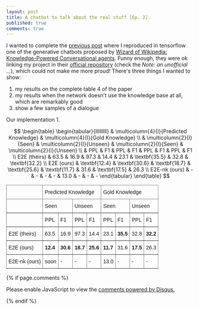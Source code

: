 ```yaml
---
layout: post
title: A chatbot to talk about the real stuff [Ep. 2].
published: true
comments: true
---
```


I wanted to complete the [previous post](https://lucehe.github.io/wow/) where I reproduced in tensorflow one of the generative chatbots
 proposed by 
[Wizard of Wikipedia: Knowledge-Powered Conversational agents](https://arxiv.org/pdf/1811.01241.pdf). Funny enough, they
were ok linking my project in their [official repository](https://parl.ai/projects/wizard_of_wikipedia/) 
(check the *Note: an unofficial ...*), which could not make me more proud! There's three things I wanted to show:

1. my results on the complete table 4 of the paper
2. my results when the network doesn't use the knowledge base at all, which are remarkably good
3. show a few samples of a dialogue


Our implementation
1. 



$$
\begin{table}
\begin{tabular}{lllllllll}
              & \multicolumn{4}{l}{Predicted Knowledge}                       & \multicolumn{4}{l}{Gold Knowledge}                            \\
              & \multicolumn{2}{l}{Seen}      & \multicolumn{2}{l}{Unseen}    & \multicolumn{2}{l}{Seen}      & \multicolumn{2}{l}{Unseen}    \\
              & PPL           & F1            & PPL           & F1            & PPL           & F1            & PPL           & F1            \\
E2E (theirs)  & 63.5          & 16.9          & 97.3          & 14.4          & 23.1          & \textbf{35.5} & 32.8          & \textbf{32.2} \\
E2E (ours)    & \textbf{12.4} & \textbf{30.6} & \textbf{18.7} & \textbf{25.6} & \textbf{11.7} & 31.6          & \textbf{17.5} & 26.3          \\
E2E-nk (ours) & -          & -             & -             & -             & 13.0          & -             & -             & -            
\end{tabular}
\end{table}
$$




<style type="text/css">
.tg  {border-collapse:collapse;border-spacing:0;}
.tg td{border-color:black;border-style:solid;border-width:1px;font-family:Arial, sans-serif;font-size:14px;
  overflow:hidden;padding:10px 5px;word-break:normal;}
.tg th{border-color:black;border-style:solid;border-width:1px;font-family:Arial, sans-serif;font-size:14px;
  font-weight:normal;overflow:hidden;padding:10px 5px;word-break:normal;}
.tg .tg-0pky{border-color:inherit;text-align:left;vertical-align:top}
.tg .tg-fymr{border-color:inherit;font-weight:bold;text-align:left;vertical-align:top}
</style>
<table class="tg">
<thead>
  <tr>
    <th class="tg-0pky"></th>
    <th class="tg-0pky" colspan="4">Predicted Knowledge</th>
    <th class="tg-0pky" colspan="4">Gold Knowledge</th>
  </tr>
</thead>
<tbody>
  <tr>
    <td class="tg-0pky"></td>
    <td class="tg-0pky" colspan="2">Seen</td>
    <td class="tg-0pky" colspan="2">Unseen</td>
    <td class="tg-0pky" colspan="2">Seen</td>
    <td class="tg-0pky" colspan="2">Unseen</td>
  </tr>
  <tr>
    <td class="tg-0pky"></td>
    <td class="tg-0pky">PPL</td>
    <td class="tg-0pky">F1</td>
    <td class="tg-0pky">PPL</td>
    <td class="tg-0pky">F1</td>
    <td class="tg-0pky">PPL</td>
    <td class="tg-0pky">F1</td>
    <td class="tg-0pky">PPL</td>
    <td class="tg-0pky">F1</td>
  </tr>
  <tr>
    <td class="tg-0pky">E2E (theirs)</td>
    <td class="tg-0pky">63.5   </td>
    <td class="tg-0pky">16.9</td>
    <td class="tg-0pky">97.3</td>
    <td class="tg-0pky">14.4</td>
    <td class="tg-0pky">23.1</td>
    <td class="tg-fymr">35.5</td>
    <td class="tg-0pky">32.8</td>
    <td class="tg-fymr">32.2</td>
  </tr>
  <tr>
    <td class="tg-0pky">E2E (ours)</td>
    <td class="tg-fymr">12.4</td>
    <td class="tg-fymr">30.6</td>
    <td class="tg-fymr">18.7</td>
    <td class="tg-fymr">25.6</td>
    <td class="tg-fymr">11.7</td>
    <td class="tg-0pky">31.6</td>
    <td class="tg-fymr">17.5</td>
    <td class="tg-0pky">26.3</td>
  </tr>
  <tr>
    <td class="tg-0pky">E2E-nk (ours)</td>
    <td class="tg-0pky">soon</td>
    <td class="tg-0pky">-</td>
    <td class="tg-0pky">-</td>
    <td class="tg-0pky">-</td>
    <td class="tg-0pky">13.0</td>
    <td class="tg-0pky">-</td>
    <td class="tg-0pky">-</td>
    <td class="tg-0pky">-</td>
  </tr>
</tbody>
</table>





{% if page.comments %} 



<div id="disqus_thread"></div>
<script>

/**
*  RECOMMENDED CONFIGURATION VARIABLES: EDIT AND UNCOMMENT THE SECTION BELOW TO INSERT DYNAMIC VALUES FROM YOUR PLATFORM OR CMS.
*  LEARN WHY DEFINING THESE VARIABLES IS IMPORTANT: https://disqus.com/admin/universalcode/#configuration-variables*/
/*
var disqus_config = function () {
this.page.url = PAGE_URL;  // Replace PAGE_URL with your page's canonical URL variable
this.page.identifier = PAGE_IDENTIFIER; // Replace PAGE_IDENTIFIER with your page's unique identifier variable
};
*/
(function() { // DON'T EDIT BELOW THIS LINE
var d = document, s = d.createElement('script');
s.src = 'https://https-lucehe-github-io.disqus.com/embed.js';
s.setAttribute('data-timestamp', +new Date());
(d.head || d.body).appendChild(s);
})();
</script>
<noscript>Please enable JavaScript to view the <a href="https://disqus.com/?ref_noscript">comments powered by Disqus.</a></noscript>



{% endif %}
